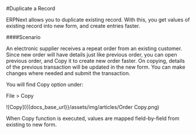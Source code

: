 
#Duplicate a Record

ERPNext allows you to duplicate existing record. With this, you get values of existing record into new form, and create entries faster.

####Scenario

An electronic supplier receives a repeat order from an existing customer. Since new order will have details just like previous order, you can open previous order, and Copy it to create new order faster. On copying, details of the previous transaction will be updated in the new form. You can make changes where needed and submit the transaction.

You will find Copy option under:

File > Copy

![Copy]({{docs_base_url}}/assets/img/articles/Order Copy.png)

When Copy function is executed, values are mapped field-by-field from existing to new form.

<!-- markdown -->